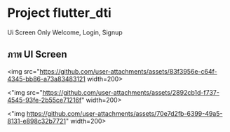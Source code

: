 # Project flutter_dti

Ui Screen Only Welcome, Login, Signup

## ภาพ UI Screen


<img src="https://github.com/user-attachments/assets/83f3956e-c64f-4345-bb86-a73a83483121 width=200>


<"img src="https://github.com/user-attachments/assets/2892cb1d-f737-4545-93fe-2b55ce71216f" width=200>


<"img https://github.com/user-attachments/assets/70e7d2fb-6399-49a5-8131-e898c32b7721" width=200>
